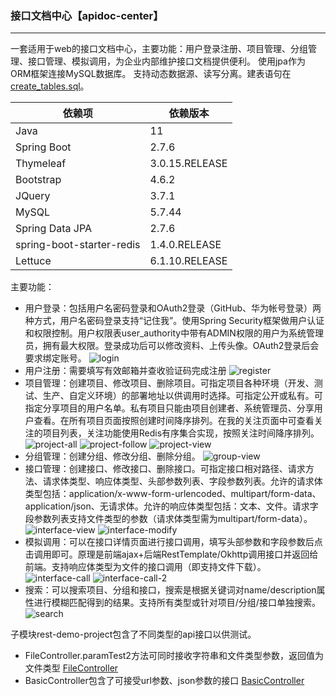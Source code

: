 ### 接口文档中心【apidoc-center】

-----------

一套适用于web的接口文档中心，主要功能：用户登录注册、项目管理、分组管理、接口管理、模拟调用，为企业内部维护接口文档提供便利。 使用jpa作为ORM框架连接MySQL数据库。 支持动态数据源、读写分离。建表语句在[create_tables.sql](src/main/resources/create_tables.sql)。

| 依赖项                       | 依赖版本           |
|---------------------------|----------------|
| Java                      | 11             |
| Spring Boot               | 2.7.6          |
| Thymeleaf                 | 3.0.15.RELEASE |
| Bootstrap                 | 4.6.2          |
| JQuery                    | 3.7.1          |
| MySQL                     | 5.7.44         |
| Spring Data JPA           | 2.7.6          |
| spring-boot-starter-redis | 1.4.0.RELEASE  |
| Lettuce                   | 6.1.10.RELEASE |

主要功能：
- 用户登录：包括用户名密码登录和OAuth2登录（GitHub、华为帐号登录）两种方式，用户名密码登录支持“记住我”。使用Spring Security框架做用户认证和权限控制。用户权限表user_authority中带有ADMIN权限的用户为系统管理员，拥有最大权限。登录成功后可以修改资料、上传头像。OAuth2登录后会要求绑定账号。
![login](pictures/login.png)
- 用户注册：需要填写有效邮箱并查收验证码完成注册
![register](pictures/register.png)
- 项目管理：创建项目、修改项目、删除项目。可指定项目各种环境（开发、测试、生产、自定义环境）的部署地址以供调用时选择。可指定公开或私有。可指定分享项目的用户名单。私有项目只能由项目创建者、系统管理员、分享用户查看。在所有项目页面按照创建时间降序排列。在我的关注页面中可查看关注的项目列表，关注功能使用Redis有序集合实现，按照关注时间降序排列。
![project-all](pictures/project-all.png)
![project-follow](pictures/project-follow.png)
![project-view](pictures/project-view.png)
- 分组管理：创建分组、修改分组、删除分组。
![group-view](pictures/group-view.png)
- 接口管理：创建接口、修改接口、删除接口。可指定接口相对路径、请求方法、请求体类型、响应体类型、头部参数列表、字段参数列表。允许的请求体类型包括：application/x-www-form-urlencoded、multipart/form-data、application/json、无请求体。允许的响应体类型包括：文本、文件。请求字段参数列表支持文件类型的参数（请求体类型需为multipart/form-data）。
![interface-view](pictures/interface-view.png)
![interface-modify](pictures/interface-modify.png)
- 模拟调用：可以在接口详情页面进行接口调用，填写头部参数和字段参数后点击调用即可。原理是前端ajax+后端RestTemplate/Okhttp调用接口并返回给前端。支持响应体类型为文件的接口调用（即支持文件下载）。
![interface-call](pictures/interface-call.png)
![interface-call-2](pictures/interface-call-2.png)
- 搜索：可以搜索项目、分组和接口，搜索是根据关键词对name/description属性进行模糊匹配得到的结果。支持所有类型或针对项目/分组/接口单独搜索。
![search](pictures/search.png)

子模块rest-demo-project包含了不同类型的api接口以供测试。
- FileController.paramTest2方法可同时接收字符串和文件类型参数，返回值为文件类型
[FileController](rest-demo-project/src/main/java/com/adam/rest_demo_project/FileController.java)
- BasicController包含了可接受url参数、json参数的接口
[BasicController](rest-demo-project/src/main/java/com/adam/rest_demo_project/BasicController.java)